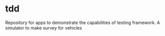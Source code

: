 # tdd
Repository for apps to demonstrate the capabilities of testing framework. A simulator to make survey for vehicles

